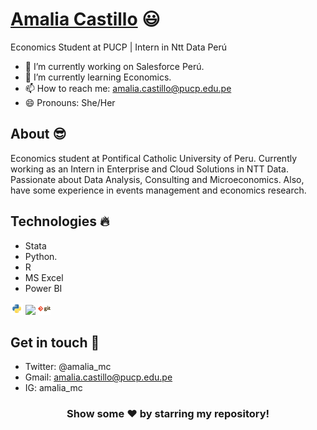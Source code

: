 # <a href="https://www.linkedin.com/in/amalia-castillo-g/">Amalia Castillo</a> :smiley:

Economics Student at PUCP | Intern in Ntt Data Perú


- 🔭 I’m currently working on Salesforce Perú.
- 🌱 I’m currently learning Economics.
- 📫 How to reach me: amalia.castillo@pucp.edu.pe
- 😄 Pronouns: She/Her

## About :sunglasses:
Economics student at Pontifical Catholic University of Peru. Currently working as an Intern in Enterprise and Cloud Solutions in NTT Data. Passionate about Data Analysis, Consulting and Microeconomics. Also, have some experience in events management and economics research.

## Technologies :fire:
- Stata
- Python.
- R
- MS Excel
- Power BI

<code><img height="20" src="https://raw.githubusercontent.com/github/explore/80688e429a7d4ef2fca1e82350fe8e3517d3494d/topics/python/python.png"></code>
<code><img height="20" src="https://img2.freepng.es/20190618/yhi/kisspng-logo-movistar-brand-trademark-product-rstudio-icon-free-of-papirus-apps-5d08d887815bb1.5167350915608608075299.jpg"></code>
<code><img height="20" src="https://raw.githubusercontent.com/github/explore/80688e429a7d4ef2fca1e82350fe8e3517d3494d/topics/git/git.png"></code>




## Get in touch :speech_balloon:
- Twitter: @amalia_mc
- Gmail: amalia.castillo@pucp.edu.pe
- IG: amalia_mc

<div align="center">

### Show some ❤️ by starring my repository!

</div>

